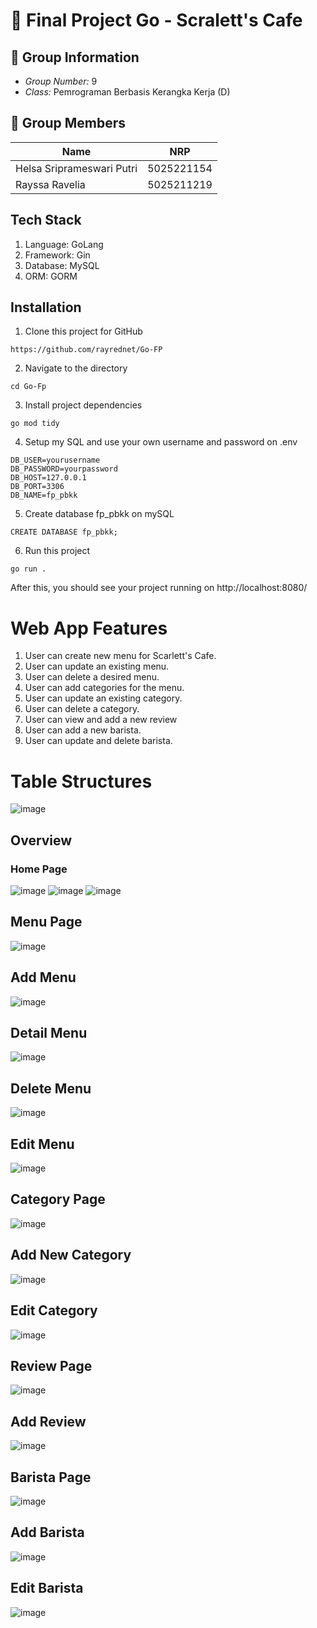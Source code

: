 # 🌟 Final Project Go - Scralett's Cafe

## 📝 Group Information
- *Group Number:* 9
- *Class:* Pemrograman Berbasis Kerangka Kerja (D)

## 👥 Group Members

| Name                       | NRP         |
|----------------------------|-------------|
| Helsa Sriprameswari Putri  | 5025221154  |
| Rayssa Ravelia             | 5025211219  |

## Tech Stack
1. Language: GoLang
2. Framework: Gin
3. Database: MySQL
4. ORM: GORM

## Installation
1. Clone this project for GitHub
```
https://github.com/rayrednet/Go-FP
```

2. Navigate to the directory
```
cd Go-Fp
```
3. Install project dependencies
```
go mod tidy
```
4. Setup my SQL and use your own username and password on .env
```
DB_USER=yourusername
DB_PASSWORD=yourpassword
DB_HOST=127.0.0.1
DB_PORT=3306
DB_NAME=fp_pbkk
```

5. Create database fp_pbkk on mySQL
```
CREATE DATABASE fp_pbkk;
```

6. Run this project
```
go run .
```
After this, you should see your project running on http://localhost:8080/

# Web App Features

1. User can create new menu for Scarlett's Cafe.
2. User can update an existing menu.
3. User can delete a desired menu.
4. User can add categories for the menu.
5. User can update an existing category.
6. User can delete a category.
7. User can view and add a new review
8. User can add a new barista.
9. User can update and delete barista.

# Table Structures
![image](https://github.com/user-attachments/assets/33186796-38f8-4a03-8dcc-deb3354ac259)


## Overview

### Home Page
![image](https://github.com/user-attachments/assets/f6eaf8ac-d701-436f-83b3-a105db1c39b4)
![image](https://github.com/user-attachments/assets/f91ab7c0-f578-4779-8280-aa628329b945)
![image](https://github.com/user-attachments/assets/51881c66-4c5e-49a8-ba3e-69823b0dbd6a)


## Menu Page
![image](https://github.com/user-attachments/assets/06a06708-dd20-45c7-bba6-c96de7eac2c6)


## Add Menu
![image](https://github.com/user-attachments/assets/7e429d01-d07c-4529-92d9-ca71e7229330)


## Detail Menu 
![image](https://github.com/user-attachments/assets/c2ddf904-4f94-4179-9f92-f14eadfc04d8)


## Delete Menu
![image](https://github.com/user-attachments/assets/cfa5d60d-6d15-4782-9379-3cada8d27988)

## Edit Menu
![image](https://github.com/user-attachments/assets/6429fce6-d65b-4e85-ac9c-b258ae5278e6)


## Category Page
![image](https://github.com/user-attachments/assets/168ae106-27eb-46e4-8dfd-0747fb5ded58)


## Add New Category
![image](https://github.com/user-attachments/assets/387c5f2a-54d9-4671-8983-5544facfcb37)

## Edit Category
![image](https://github.com/user-attachments/assets/c1522b13-2248-47ca-b54c-b260b498da86)




## Review Page
![image](https://github.com/user-attachments/assets/76ad8727-94e4-46f9-b3fe-e24abbc8e08d)


## Add Review
![image](https://github.com/user-attachments/assets/69b7dff4-5e41-4d6a-bbbc-cd55393052b8)

## Barista Page
![image](https://github.com/user-attachments/assets/b39e715e-4bbe-42db-a306-bad0f832b281)


## Add Barista 
![image](https://github.com/user-attachments/assets/4b999c40-e56e-4b5a-b61a-24ab382c2c61)


## Edit Barista
![image](https://github.com/user-attachments/assets/f29e3cf7-d270-442b-98c8-3a72fa16cbc9)
